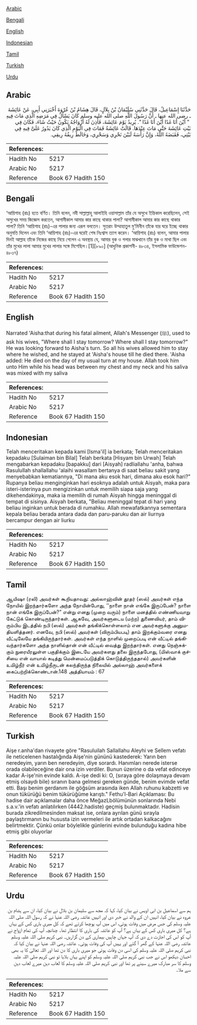 [Arabic](#arabic)

[Bengali](#bengali)

[English](#english)

[Indonesian](#indonesian)

[Tamil](#tamil)

[Turkish](#turkish)

[Urdu](#urdu)

## Arabic


<div dir="rtl" lang="ar" style={{fontSize:'larger',backgroundColor:'#f8f9fa',padding:20}}>
حَدَّثَنَا إِسْمَاعِيلُ، قَالَ حَدَّثَنِي سُلَيْمَانُ بْنُ بِلاَلٍ، قَالَ هِشَامُ بْنُ عُرْوَةَ أَخْبَرَنِي أَبِي، عَنْ عَائِشَةَ ـ رضى الله عنها ـ أَنَّ رَسُولَ اللَّهِ صلى الله عليه وسلم كَانَ يَسْأَلُ فِي مَرَضِهِ الَّذِي مَاتَ فِيهِ ‏ "‏ أَيْنَ أَنَا غَدًا أَيْنَ أَنَا غَدًا ‏"‏‏.‏ يُرِيدُ يَوْمَ عَائِشَةَ، فَأَذِنَ لَهُ أَزْوَاجُهُ يَكُونُ حَيْثُ شَاءَ، فَكَانَ فِي بَيْتِ عَائِشَةَ حَتَّى مَاتَ عِنْدَهَا‏.‏ قَالَتْ عَائِشَةُ فَمَاتَ فِي الْيَوْمِ الَّذِي كَانَ يَدُورُ عَلَىَّ فِيهِ فِي بَيْتِي، فَقَبَضَهُ اللَّهُ، وَإِنَّ رَأْسَهُ لَبَيْنَ نَحْرِي وَسَحْرِي، وَخَالَطَ رِيقُهُ رِيقِي‏.‏
</div>
<div style={{backgroundColor:'#f8f9fa',padding:20, marginBottom: 10}}><table> <thead> <tr> <th>References:</th> <th></th> </tr> </thead> <tbody><tr><td>Hadith No</td><td>5217</td></tr><tr><td>Arabic No</td><td>5217</td></tr><tr><td>Reference</td><td>Book 67 Hadith 150</td></tr></tbody></table></div>

## Bengali


<div dir="ltr" lang="bn" style={{fontSize:'larger',backgroundColor:'#f8f9fa',padding:20}}>
‘আয়িশাহ (রাঃ) হতে বর্ণিত। তিনি বলেন, নবী সাল্লাল্লাহু আলাইহি ওয়াসাল্লাম তাঁর যে অসুখে ইন্তিকাল করেছিলেন, সেই অসুখের সময় জিজ্ঞেস করতেন, আগামীকাল আমার কার কাছে থাকার পালা? আগামীকাল আমার কার কাছে থাকার পালা? তিনি ‘আয়িশাহ (রাঃ)-এর পালার জন্য এরূপ বলতেন। সুতরাং উম্মাহাতুল মু’মিনীন তাঁকে যার ঘরে ইচ্ছে থাকার অনুমতি দিলেন এবং তিনি ‘আয়িশাহ (রাঃ)-এর ঘরেই শেষ নিঃশ্বাস ত্যাগ করেন। ‘আয়িশাহ (রাঃ) বলেন, আমার পালার দিনই আল্লাহ তাঁকে নিজের কাছে নিয়ে গেলেন এ অবস্থায় যে, আমার বুক ও গলার মাঝখানে তাঁর বুক ও মাথা ছিল এবং তাঁর মুখের লালা আমার মুখের লালার সঙ্গে মিশেছিল।[1][৮৯০] (আধুনিক প্রকাশনী- ৪৮৩৪, ইসলামিক ফাউন্ডেশন- ৪৮৩৭)
</div>
<div style={{backgroundColor:'#f8f9fa',padding:20, marginBottom: 10}}><table> <thead> <tr> <th>References:</th> <th></th> </tr> </thead> <tbody><tr><td>Hadith No</td><td>5217</td></tr><tr><td>Arabic No</td><td>5217</td></tr><tr><td>Reference</td><td>Book 67 Hadith 150</td></tr></tbody></table></div>

## English


<div dir="ltr" lang="en" style={{fontSize:'larger',backgroundColor:'#f8f9fa',padding:20}}>
Narrated 'Aisha:that during his fatal ailment, Allah's Messenger (ﷺ), used to ask his wives, "Where shall I stay tomorrow? Where shall I stay tomorrow?" He was looking forward to Aisha's turn. So all his wives allowed him to stay where he wished, and he stayed at 'Aisha's house till he died there. 'Aisha added: He died on the day of my usual turn at my house. Allah took him unto Him while his head was between my chest and my neck and his saliva was mixed with my saliva
</div>
<div style={{backgroundColor:'#f8f9fa',padding:20, marginBottom: 10}}><table> <thead> <tr> <th>References:</th> <th></th> </tr> </thead> <tbody><tr><td>Hadith No</td><td>5217</td></tr><tr><td>Arabic No</td><td>5217</td></tr><tr><td>Reference</td><td>Book 67 Hadith 150</td></tr></tbody></table></div>

## Indonesian


<div dir="ltr" lang="id" style={{fontSize:'larger',backgroundColor:'#f8f9fa',padding:20}}>
Telah menceritakan kepada kami [Isma'il] ia berkata; Telah menceritakan kepadaku [Sulaiman bin Bilal] Telah berkata [Hisyam bin Urwah] Telah mengabarkan kepadaku [bapakku] dari [Aisyah] radliallahu 'anha, bahwa Rasulullah shallallahu 'alaihi wasallam bertanya di saat beliau sakit yang menyebabkan kematiannya, "Di mana aku esok hari, dimana aku esok hari?" Rupanya beliau menginginkan hari esoknya adalah untuk Aisyah, maka para isteri-isterinya pun mengizinkan untuk memilih siapa saja yang dikehendakinya, maka ia memilih di rumah Aisyah hingga meninggal di tempat di sisinya. Aisyah berkata, "Beliau meninggal tepat di hari yang beliau inginkan untuk berada di rumahku. Allah mewafatkannya sementara kepala beliau berada antara dada dan paru-paruku dan air liurnya bercampur dengan air liurku
</div>
<div style={{backgroundColor:'#f8f9fa',padding:20, marginBottom: 10}}><table> <thead> <tr> <th>References:</th> <th></th> </tr> </thead> <tbody><tr><td>Hadith No</td><td>5217</td></tr><tr><td>Arabic No</td><td>5217</td></tr><tr><td>Reference</td><td>Book 67 Hadith 150</td></tr></tbody></table></div>

## Tamil


<div dir="ltr" lang="ta" style={{fontSize:'larger',backgroundColor:'#f8f9fa',padding:20}}>
ஆயிஷா (ரலி) அவர்கள் கூறியதாவது: அல்லாஹ்வின் தூதர் (ஸல்) அவர்கள் எந்த நோயில் இறந்தார்களோ அந்த நோயின்போது, ‘‘நாளை நான் எங்கே இருப்பேன்? நாளை நான் எங்கே இருப்பேன்?” என்று எனது (முறை வரும்) நாளை மனத்தில் எண்ணியவாறு கேட்டுக் கொண்டிருந்தார்கள். ஆகவே, அவர்களுடைய (மற்ற) துணைவியர், தாம் விரும்பிய இடத்தில் நபி (ஸல்) அவர்கள் தங்கிக்கொள்ளலாம் என அவர்களுக்கு அனுமதியளித்தனர். எனவே, நபி (ஸல்) அவர்கள் (விரும்பியபடி) தாம் இறக்கும்வரை எனது வீட்டிலேயே தங்கியிருந்தார்கள். அவர்கள் எந்த நாளில் முறைப்படி என் வீட்டில் தங்கிவந்தார்களோ அந்த நாளில்தான் என் வீட்டில் வைத்து இறந்தார்கள். எனது நெஞ்சுக்கும் நுரையீரலுள்ள பகுதிக்கும் இடையே அவர்களது தலை இருந்தபோது, (மிஸ்வாக் குச்சியை என் வாயால் கடித்து மென்மைப்படுத்திக் கொடுத்திருந்ததால்) அவர்களின் உமிழ்நீர் என் உமிழ்நீருடன் கலந்திருந்த நிலையில் அல்லாஹ் அவர்களைக் கைப்பற்றிக்கொண்டான்.148 அத்தியாயம் : 67
</div>
<div style={{backgroundColor:'#f8f9fa',padding:20, marginBottom: 10}}><table> <thead> <tr> <th>References:</th> <th></th> </tr> </thead> <tbody><tr><td>Hadith No</td><td>5217</td></tr><tr><td>Arabic No</td><td>5217</td></tr><tr><td>Reference</td><td>Book 67 Hadith 150</td></tr></tbody></table></div>

## Turkish


<div dir="ltr" lang="tr" style={{fontSize:'larger',backgroundColor:'#f8f9fa',padding:20}}>
Aişe r.anha'dan rivayete göre "Rasuluilah Sallallahu Aleyhi ve Sellem vefatı ile neticelenen hastalığında Aişe'nin gününü kastederek: Yarın ben neredeyim, yarın ben neredeyim, diye sorardı. Hanımları nerede isterse orada olabileceğine dair ona izin verdiler. Bunun üzerine o da vefat edinceye kadar A-işe'nin evinde kaldı. A-işe dedi ki: O, (sıraya göre dolaşmaya devam etmiş olsaydı bile) sıranın bana gelmesi gereken günde, benim evimde vefat etti. Başı benim gerdanım ile göğsüm arasında iken Allah ruhunu kabzetti ve onun tükürüğü benim tükürüğüme karıştı." Fethu'l-Bari Açıklaması: Bu hadise dair açıklamalar daha önce MeğazLbölümünün sonlarında Nebi s.a.v.'in vefatı anlatılırken (4442.hadiste) geçmiş bulunmaktadır. Hadisin burada zikredilmesinden maksat ise, onlara ayrılan günü sırayla paylaştırmanın bu hususta izin vermeleri ile artık ortadan kalkacağını belirtmektir. Çünkü onlar böylelikle günlerini evinde bulunduğu kadına hibe etmiş gibi oluyorlar
</div>
<div style={{backgroundColor:'#f8f9fa',padding:20, marginBottom: 10}}><table> <thead> <tr> <th>References:</th> <th></th> </tr> </thead> <tbody><tr><td>Hadith No</td><td>5217</td></tr><tr><td>Arabic No</td><td>5217</td></tr><tr><td>Reference</td><td>Book 67 Hadith 150</td></tr></tbody></table></div>

## Urdu


<div dir="rtl" lang="ur" style={{fontSize:'larger',backgroundColor:'#f8f9fa',padding:20}}>
ہم سے اسماعیل بن ابی اویس نے بیان کیا، کہا کہ مجھ سے سلیمان بن بلال نے بیان کیا، ان سے ہشام بن عروہ نے بیان کیا، انہیں ان کے والد نے خبر دی اور انہیں عائشہ رضی اللہ عنہا نے کہ رسول اللہ صلی اللہ علیہ وسلم کی جس مرض میں وفات ہوئی، اس میں آپ پوچھا کرتے تھے کہ کل میری باری کس کے یہاں ہے؟ کل میری باری کس کے یہاں ہے؟ آپ کو عائشہ کی باری کا انتظار تھا۔ چنانچہ آپ کی تمام ازواج نے آپ کو اس کی اجازت دے دی کہ آپ جہاں چاہیں بیماری کے دن گزاریں۔ نبی کریم صلی اللہ علیہ وسلم عائشہ رضی اللہ عنہا کے گھر آ گئے اور یہیں آپ کی وفات ہوئی۔ عائشہ رضی اللہ عنہا نے بیان کیا کہ نبی کریم صلی اللہ علیہ وسلم کی اسی دن وفات ہوئی جو میری باری کا دن تھا اور اللہ تعالیٰ کا یہ بھی احسان دیکھو اس نے جب نبی کریم صلی اللہ علیہ وسلم کو اپنے یہاں بلایا تو نبی کریم صلی اللہ علیہ وسلم کا سر مبارک میرے سینے پر تھا اور نبی کریم صلی اللہ علیہ وسلم کا لعاب دہن میرے لعاب دہن سے ملا۔
</div>
<div style={{backgroundColor:'#f8f9fa',padding:20, marginBottom: 10}}><table> <thead> <tr> <th>References:</th> <th></th> </tr> </thead> <tbody><tr><td>Hadith No</td><td>5217</td></tr><tr><td>Arabic No</td><td>5217</td></tr><tr><td>Reference</td><td>Book 67 Hadith 150</td></tr></tbody></table></div>